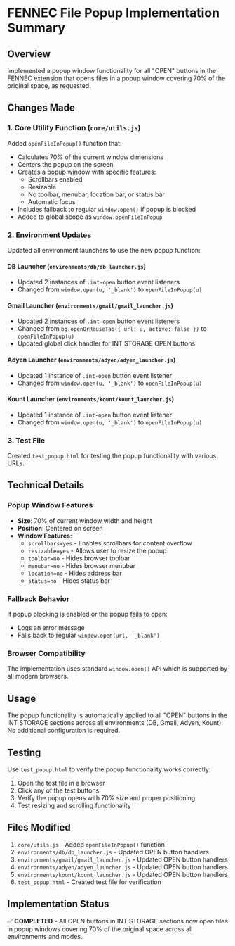 # FENNEC File Popup Implementation Summary

## Overview
Implemented a popup window functionality for all "OPEN" buttons in the FENNEC extension that opens files in a popup window covering 70% of the original space, as requested.

## Changes Made

### 1. Core Utility Function (`core/utils.js`)
Added `openFileInPopup()` function that:
- Calculates 70% of the current window dimensions
- Centers the popup on the screen
- Creates a popup window with specific features:
  - Scrollbars enabled
  - Resizable
  - No toolbar, menubar, location bar, or status bar
  - Automatic focus
- Includes fallback to regular `window.open()` if popup is blocked
- Added to global scope as `window.openFileInPopup`

### 2. Environment Updates
Updated all environment launchers to use the new popup function:

#### DB Launcher (`environments/db/db_launcher.js`)
- Updated 2 instances of `.int-open` button event listeners
- Changed from `window.open(u, '_blank')` to `openFileInPopup(u)`

#### Gmail Launcher (`environments/gmail/gmail_launcher.js`)
- Updated 2 instances of `.int-open` button event listeners
- Changed from `bg.openOrReuseTab({ url: u, active: false })` to `openFileInPopup(u)`
- Updated global click handler for INT STORAGE OPEN buttons

#### Adyen Launcher (`environments/adyen/adyen_launcher.js`)
- Updated 1 instance of `.int-open` button event listener
- Changed from `window.open(u, '_blank')` to `openFileInPopup(u)`

#### Kount Launcher (`environments/kount/kount_launcher.js`)
- Updated 1 instance of `.int-open` button event listener
- Changed from `window.open(u, '_blank')` to `openFileInPopup(u)`

### 3. Test File
Created `test_popup.html` for testing the popup functionality with various URLs.

## Technical Details

### Popup Window Features
- **Size**: 70% of current window width and height
- **Position**: Centered on screen
- **Window Features**:
  - `scrollbars=yes` - Enables scrollbars for content overflow
  - `resizable=yes` - Allows user to resize the popup
  - `toolbar=no` - Hides browser toolbar
  - `menubar=no` - Hides browser menubar
  - `location=no` - Hides address bar
  - `status=no` - Hides status bar

### Fallback Behavior
If popup blocking is enabled or the popup fails to open:
- Logs an error message
- Falls back to regular `window.open(url, '_blank')`

### Browser Compatibility
The implementation uses standard `window.open()` API which is supported by all modern browsers.

## Usage
The popup functionality is automatically applied to all "OPEN" buttons in the INT STORAGE sections across all environments (DB, Gmail, Adyen, Kount). No additional configuration is required.

## Testing
Use `test_popup.html` to verify the popup functionality works correctly:
1. Open the test file in a browser
2. Click any of the test buttons
3. Verify the popup opens with 70% size and proper positioning
4. Test resizing and scrolling functionality

## Files Modified
1. `core/utils.js` - Added `openFileInPopup()` function
2. `environments/db/db_launcher.js` - Updated OPEN button handlers
3. `environments/gmail/gmail_launcher.js` - Updated OPEN button handlers
4. `environments/adyen/adyen_launcher.js` - Updated OPEN button handlers
5. `environments/kount/kount_launcher.js` - Updated OPEN button handlers
6. `test_popup.html` - Created test file for verification

## Implementation Status
✅ **COMPLETED** - All OPEN buttons in INT STORAGE sections now open files in popup windows covering 70% of the original space across all environments and modes.
